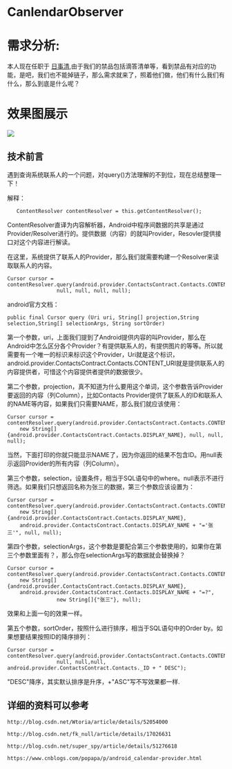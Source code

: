 # CanlendarObserver
# 需求分析:

   本人现在任职于 [日事清](https://www.rishiqing.com/),由于我们的禁品包括滴答清单等，看到禁品有对应的功能，是吧，我们也不能掉链子，那么需求就来了，照着他们做，他们有什么我们有什么，那么到底是什么呢？

# 效果图展示


![](https://github.com/senlinxuefeng/CanlendarSchedule/raw/master/screenshorcuts/6666.gif)<br>


## 技术前言

遇到查询系统联系人的一个问题，对query()方法理解的不到位，现在总结整理一下！

解释：

       ContentResolver contentResolver = this.getContentResolver();

ContentResolver直译为内容解析器，Android中程序间数据的共享是通过Provider/Resolver进行的。提供数据（内容）的就叫Provider，Resovler提供接口对这个内容进行解读。

在这里，系统提供了联系人的Provider，那么我们就需要构建一个Resolver来读取联系人的内容。

    Cursor cursor = contentResolver.query(android.provider.ContactsContract.Contacts.CONTENT_URI,
                    null, null, null, null);
                
android官方文档： 

    public final Cursor query (Uri uri, String[] projection,String selection,String[] selectionArgs, String sortOrder)

第一个参数，uri，上面我们提到了Android提供内容的叫Provider，那么在Android中怎么区分各个Provider？有提供联系人的，有提供图片的等等。所以就需要有一个唯一的标识来标识这个Provider，Uri就是这个标识，
android.provider.ContactsContract.Contacts.CONTENT_URI就是提供联系人的内容提供者，可惜这个内容提供者提供的数据很少。

第二个参数，projection，真不知道为什么要用这个单词，这个参数告诉Provider要返回的内容（列Column），比如Contacts Provider提供了联系人的ID和联系人的NAME等内容，如果我们只需要NAME，那么我们就应该使用：

    Cursor cursor = contentResolver.query(android.provider.ContactsContract.Contacts.CONTENT_URI,
        new String[]{android.provider.ContactsContract.Contacts.DISPLAY_NAME}, null, null, null);
    
当然，下面打印的你就只能显示NAME了，因为你返回的结果不包含ID。用null表示返回Provider的所有内容（列Column）。

第三个参数，selection，设置条件，相当于SQL语句中的where。null表示不进行筛选。如果我们只想返回名称为张三的数据，第三个参数应该设置为：

    Cursor cursor = contentResolver.query(android.provider.ContactsContract.Contacts.CONTENT_URI,
        new String[]{android.provider.ContactsContract.Contacts.DISPLAY_NAME},
        android.provider.ContactsContract.Contacts.DISPLAY_NAME + "='张三'", null, null);
    
第四个参数，selectionArgs，这个参数是要配合第三个参数使用的，如果你在第三个参数里面有？，那么你在selectionArgs写的数据就会替换掉？

    Cursor cursor = contentResolver.query(android.provider.ContactsContract.Contacts.CONTENT_URI,  
        new String[]{android.provider.ContactsContract.Contacts.DISPLAY_NAME},  
        android.provider.ContactsContract.Contacts.DISPLAY_NAME + "=?",  
                    new String[]{"张三"}, null);  
                    
效果和上面一句的效果一样。

第五个参数，sortOrder，按照什么进行排序，相当于SQL语句中的Order by。如果想要结果按照ID的降序排列：

    Cursor cursor = contentResolver.query(android.provider.ContactsContract.Contacts.CONTENT_URI,
                    null, null,null, android.provider.ContactsContract.Contacts._ID + " DESC");

 "DESC"降序，其实默认排序是升序，+"ASC"写不写效果都一样.
 
 ## 详细的资料可以参考
    http://blog.csdn.net/Wtoria/article/details/52054000
    
    http://blog.csdn.net/fk_null/article/details/17026631
    
    http://blog.csdn.net/super_spy/article/details/51276618
    
    https://www.cnblogs.com/popapa/p/android_calendar-provider.html

